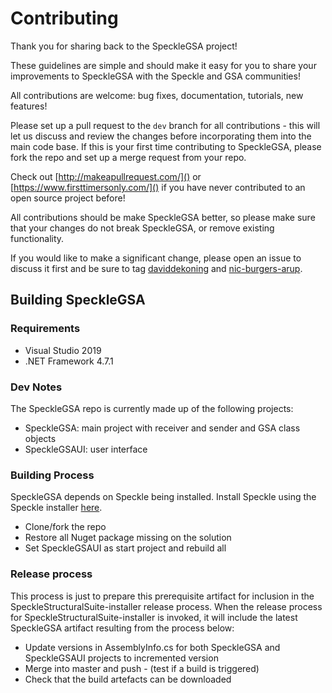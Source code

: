 # Contributing

Thank you for sharing back to the SpeckleGSA project!

These guidelines are simple and should make it easy for you to share your improvements to SpeckleGSA with the Speckle and GSA communities!

All contributions are welcome: bug fixes, documentation, tutorials, new features!

Please set up a pull request to the `dev` branch for all contributions - this will let us discuss and review the changes before incorporating them into the main code base. If this is your first time contributing to SpeckleGSA, please fork the repo and set up a merge request from your repo.

Check out [http://makeapullrequest.com/]() or [https://www.firsttimersonly.com/]() if you have never contributed to an open source project before!

All contributions should be make SpeckleGSA better, so please make sure that your changes do not break SpeckleGSA, or remove existing functionality.

If you would like to make a significant change, please open an issue to discuss it first and be sure to tag [daviddekoning](https://github.com/daviddekoning) and [nic-burgers-arup](https://github.com/nic-burgers-arup).

## Building SpeckleGSA

### Requirements

- Visual Studio 2019
- .NET Framework 4.7.1

### Dev Notes

The SpeckleGSA repo is currently made up of the following projects:
- SpeckleGSA: main project with receiver and sender and GSA class objects
- SpeckleGSAUI: user interface

### Building Process

SpeckleGSA depends on Speckle being installed. Install Speckle using the Speckle installer [here](https://speckle.systems/docs/essentials/start).

- Clone/fork the repo
- Restore all Nuget package missing on the solution
- Set SpeckleGSAUI as start project and rebuild all

### Release process

This process is just to prepare this prerequisite artifact for inclusion in the SpeckleStructuralSuite-installer release process.  When the release process for SpeckleStructuralSuite-installer is invoked, it will include the latest SpeckleGSA artifact resulting from the process below:

- Update versions in AssemblyInfo.cs for both SpeckleGSA and SpeckleGSAUI projects to incremented version
- Merge into master and push - (test if a build is triggered)
- Check that the build artefacts can be downloaded
